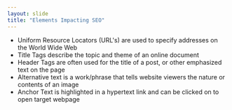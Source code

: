 ```yaml
---
layout: slide
title: "Elements Impacting SEO"
---
```


* Uniform Resource Locators (URL's) are used to specify addresses on the World Wide Web 
* Title Tags describe the topic and theme of an online document
* Header Tags are often used for the title of a post, or other emphasized text on the page
* Alternative text is a work/phrase that tells website viewers the nature or contents of an image
* Anchor Text is highlighted in a hypertext link and can be clicked on to open target webpage
